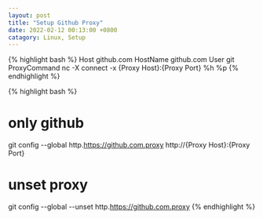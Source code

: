 ```yaml
---
layout: post
title: "Setup Github Proxy"
date: 2022-02-12 00:13:00 +0800
catagory: Linux, Setup
---
```

{% highlight bash %}
Host github.com
    HostName github.com
    User git
    ProxyCommand nc -X connect -x {Proxy Host}:{Proxy Port} %h %p
{% endhighlight %}

{% highlight bash %}
# only github
git config --global http.https://github.com.proxy http://{Proxy Host}:{Proxy Port}
# unset proxy
git config --global --unset http.https://github.com.proxy
{% endhighlight %}